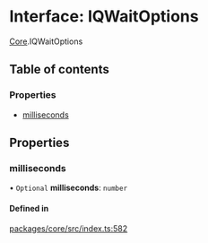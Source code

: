 # Interface: IQWaitOptions

[Core](../modules/Core.md).IQWaitOptions

## Table of contents

### Properties

- [milliseconds](Core.IQWaitOptions.md#milliseconds)

## Properties

### milliseconds

• `Optional` **milliseconds**: `number`

#### Defined in

[packages/core/src/index.ts:582](https://github.com/iniquitybbs/iniquity/blob/2e1686f/packages/core/src/index.ts#L582)

